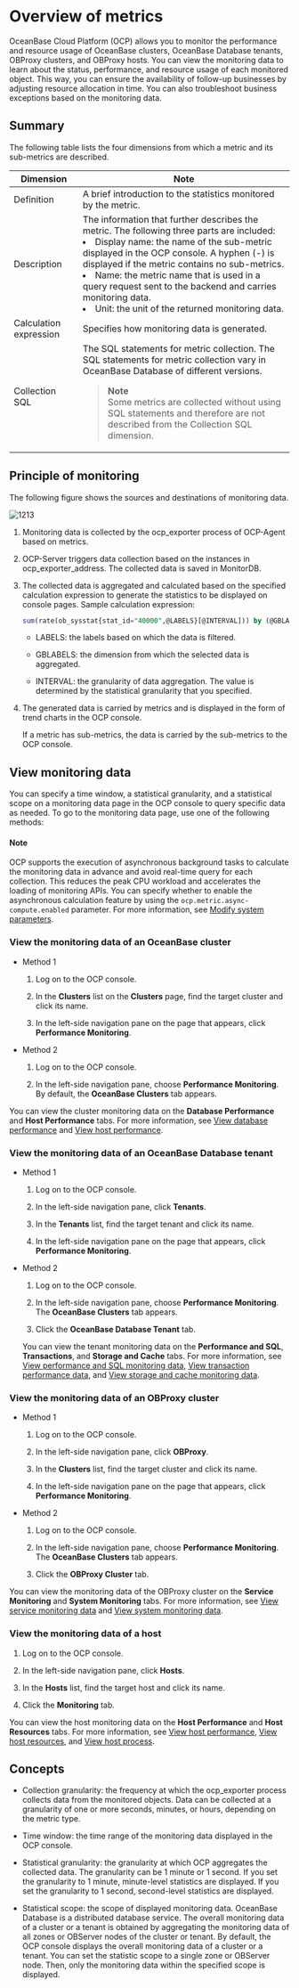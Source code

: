 # Overview of metrics

OceanBase Cloud Platform (OCP) allows you to monitor the performance and resource usage of OceanBase clusters, OceanBase Database tenants, OBProxy clusters, and OBProxy hosts. You can view the monitoring data to learn about the status, performance, and resource usage of each monitored object. This way, you can ensure the availability of follow-up businesses by adjusting resource allocation in time. You can also troubleshoot business exceptions based on the monitoring data.

## Summary

The following table lists the four dimensions from which a metric and its sub-metrics are described.

| Dimension | Note |
|--------|--------|
| Definition | A brief introduction to the statistics monitored by the metric.  |
| Description | The information that further describes the metric. The following three parts are included:  <li> Display name: the name of the sub-metric displayed in the OCP console. A hyphen (-) is displayed if the metric contains no sub-metrics.    </li><li> Name: the metric name that is used in a query request sent to the backend and carries monitoring data.    </li><li> Unit: the unit of the returned monitoring data.  </li> |
| Calculation expression | Specifies how monitoring data is generated.  |
| Collection SQL | The SQL statements for metric collection. The SQL statements for metric collection vary in OceanBase Database of different versions. <blockquote>**Note**</br>Some metrics are collected without using SQL statements and therefore are not described from the Collection SQL dimension. </blockquote> |

## Principle of monitoring

The following figure shows the sources and destinations of monitoring data.

![1213](https://help-static-aliyun-doc.aliyuncs.com/assets/img/en-US/1045805461/p403696.png)

1. Monitoring data is collected by the ocp_exporter process of OCP-Agent based on metrics.

2. OCP-Server triggers data collection based on the instances in ocp_exporter_address. The collected data is saved in MonitorDB.

3. The collected data is aggregated and calculated based on the specified calculation expression to generate the statistics to be displayed on console pages. Sample calculation expression:

   ```sql
   sum(rate(ob_sysstat{stat_id="40000",@LABELS}[@INTERVAL])) by (@GBLABELS) + sum(rate(ob_sysstat{stat_id="40002",@LABELS}[@INTERVAL])) by (@GBLABELS) + sum(rate(ob_sysstat{stat_id="40004",@LABELS}[@INTERVAL])) by (@GBLABELS) + sum(rate(ob_sysstat{stat_id="40006",@LABELS}[@INTERVAL])) by (@GBLABELS) + sum(rate(ob_sysstat{stat_id="40008",@LABELS}[@INTERVAL])) by (@GBLABELS) + sum(rate(ob_sysstat{stat_id="40018",@LABELS}[@INTERVAL])) by (@GBLABELS)
   ```

   * LABELS: the labels based on which the data is filtered.

   * GBLABELS: the dimension from which the selected data is aggregated.

   * INTERVAL: the granularity of data aggregation. The value is determined by the statistical granularity that you specified.

4. The generated data is carried by metrics and is displayed in the form of trend charts in the OCP console.

   If a metric has sub-metrics, the data is carried by the sub-metrics to the OCP console.

## View monitoring data

You can specify a time window, a statistical granularity, and a statistical scope on a monitoring data page in the OCP console to query specific data as needed. To go to the monitoring data page, use one of the following methods:

<main id="notice" type='explain'>
<h4>Note</h4>
<p>OCP supports the execution of asynchronous background tasks to calculate the monitoring data in advance and avoid real-time query for each collection. This reduces the peak CPU workload and accelerates the loading of monitoring APIs. You can specify whether to enable the asynchronous calculation feature by using the <code>ocp.metric.async-compute.enabled</code> parameter. For more information, see <a href="../../1600.system-management-features/300.manage-system-parameter/200.modify-system-parameters.md">Modify system parameters</a>. </p>

</main>

### View the monitoring data of an OceanBase cluster

* Method 1

   1. Log on to the OCP console.

   2. In the **Clusters** list on the **Clusters** page, find the target cluster and click its name.

   3. In the left-side navigation pane on the page that appears, click **Performance Monitoring**.

* Method 2

   1. Log on to the OCP console.

   2. In the left-side navigation pane, choose **Performance Monitoring**. By default, the **OceanBase Clusters** tab appears.

You can view the cluster monitoring data on the **Database Performance** and **Host Performance** tabs. For more information, see [View database performance](../../880.manage-performance-monitoring/100.performance-monitoring-overview/200.view-clusters-performance.md) and [View host performance](../../880.manage-performance-monitoring/100.performance-monitoring-overview/300.view-host-performance.md).

### View the monitoring data of an OceanBase Database tenant

* Method 1

   1. Log on to the OCP console.

   2. In the left-side navigation pane, click **Tenants**.

   3. In the **Tenants** list, find the target tenant and click its name.

   4. In the left-side navigation pane on the page that appears, click **Performance Monitoring**.

* Method 2

   1. Log on to the OCP console.

   2. In the left-side navigation pane, choose **Performance Monitoring**. The **OceanBase Clusters** tab appears.

   3. Click the **OceanBase Database Tenant** tab.

   You can view the tenant monitoring data on the **Performance and SQL**, **Transactions**, and **Storage and Cache** tabs. For more information, see [View performance and SQL monitoring data](../../880.manage-performance-monitoring/100.performance-monitoring-overview/400.view-tenant-performance-and-sql.md), [View transaction performance data](../../880.manage-performance-monitoring/100.performance-monitoring-overview/500.view-transaction-performance.md), and [View storage and cache monitoring data](../../880.manage-performance-monitoring/100.performance-monitoring-overview/600.view-storage-and-cache-performance.md).

### View the monitoring data of an OBProxy cluster

* Method 1

   1. Log on to the OCP console.

   2. In the left-side navigation pane, click **OBProxy**.

   3. In the **Clusters** list, find the target cluster and click its name.

   4. In the left-side navigation pane on the page that appears, click **Performance Monitoring**.

* Method 2

   1. Log on to the OCP console.

   2. In the left-side navigation pane, choose **Performance Monitoring**. The **OceanBase Clusters** tab appears.

   3. Click the **OBProxy Cluster** tab.

You can view the monitoring data of the OBProxy cluster on the **Service Monitoring** and **System Monitoring** tabs. For more information, see [View service monitoring data](../../880.manage-performance-monitoring/100.performance-monitoring-overview/800.view-service-monitoring.md) and [View system monitoring data](../../880.manage-performance-monitoring/100.performance-monitoring-overview/900.view-system-monitoring.md).

### View the monitoring data of a host

1. Log on to the OCP console.

2. In the left-side navigation pane, click **Hosts**.

3. In the **Hosts** list, find the target host and click its name.

4. Click the **Monitoring** tab.

You can view the host monitoring data on the **Host Performance** and **Host Resources** tabs. For more information, see [View host performance](../../880.manage-performance-monitoring/100.performance-monitoring-overview/300.view-host-performance.md), [View host resources](../../880.manage-performance-monitoring/100.performance-monitoring-overview/700.view-host-resources.md), and [View host process](../../880.manage-performance-monitoring/100.performance-monitoring-overview/750.view-host-process.md).

## Concepts

* Collection granularity: the frequency at which the ocp_exporter process collects data from the monitored objects. Data can be collected at a granularity of one or more seconds, minutes, or hours, depending on the metric type.

* Time window: the time range of the monitoring data displayed in the OCP console.

* Statistical granularity: the granularity at which OCP aggregates the collected data. The granularity can be 1 minute or 1 second. If you set the granularity to 1 minute, minute-level statistics are displayed. If you set the granularity to 1 second, second-level statistics are displayed.

* Statistical scope: the scope of displayed monitoring data. OceanBase Database is a distributed database service. The overall monitoring data of a cluster or a tenant is obtained by aggregating the monitoring data of all zones or OBServer nodes of the cluster or tenant. By default, the OCP console displays the overall monitoring data of a cluster or a tenant. You can set the statistic scope to a single zone or OBServer node. Then, only the monitoring data within the specified scope is displayed.
